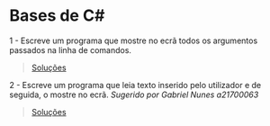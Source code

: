 # Bases de C#

1 - Escreve um programa que mostre no ecrã todos os argumentos passados na
linha de comandos.

> [Soluções](../solucoes/02_bases_cs/01.md)

2 - Escreve um programa que leia texto inserido pelo utilizador e de
seguida, o mostre no ecrã.
_Sugerido por Gabriel Nunes a21700063_

> [Soluções](../solucoes/02_bases_cs/02.md)
